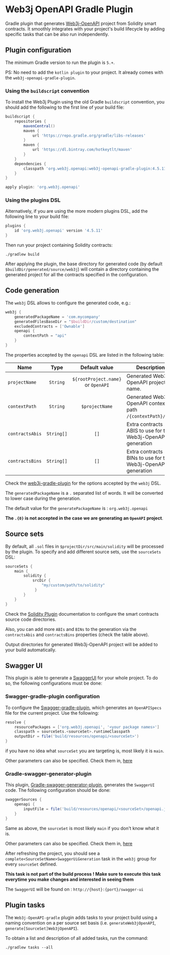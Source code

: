 Web3j OpenAPI Gradle Plugin
============================

Gradle plugin that generates [Web3j-OpenAPI](https://github.com/web3j/web3j-openapi) 
project from Solidity smart contracts.
It smoothly integrates with your project's build lifecycle by adding specific tasks that can be also
run independently.

## Plugin configuration

The minimum Gradle version to run the plugin is `5.+`.

PS: No need to add the `kotlin plugin` to your project. It already comes with the `web3j-openapi-gradle-plugin`.

### Using the `buildscript` convention

To install the Web3j Plugin using the old Gradle `buildscript` convention, you should add 
the following to the first line of your build file:

```groovy
buildscript {
    repositories {
        mavenCentral()
        maven { 
            url 'https://repo.gradle.org/gradle/libs-releases' 
        }
        maven {
            url 'https://dl.bintray.com/hotkeytlt/maven'
        }
    }
    dependencies {
        classpath 'org.web3j.openapi:web3j-openapi-gradle-plugin:4.5.11'
    }
}

apply plugin: 'org.web3j.openapi'
```

### Using the plugins DSL

Alternatively, if you are using the more modern plugins DSL, add the following line to your 
build file:

```groovy
plugins {
    id 'org.web3j.openapi' version '4.5.11'
}
```

Then run your project containing Solidity contracts:

```
./gradlew build
```

After applying the plugin, the base directory for generated code (by default 
`$buildDir/generated/source/web3j`) will contain a directory containing the generated
project for all the contracts specified in the configuration.

## Code generation

The `web3j` DSL allows to configure the generated code, e.g.:

```groovy
web3j {
    generatedPackageName = 'com.mycompany'
    generatedFilesBaseDir = "$buildDir/custom/destination"
    excludedContracts = ['Ownable']
    openapi {
        contextPath = "api"
    }
}
```

The properties accepted by the `openapi` DSL are listed in the following table: 

|  Name                   | Type       | Default value                       | Description |
|-------------------------|:----------:|:-----------------------------------:|-------------|
| `projectName`           | `String`   | `${rootProject.name}` or `OpenAPI`  | Generated Web3j-OpenAPI project name. |
| `contextPath`           | `String`   | `$projectName`                       | Generated Web3j-OpenAPI context path `/{contextPath}/...`. |
| `contractsAbis`         | `String[]` | `[]`                                | Extra contracts ABIS to use for the Web3j-OpenAPI generation |
| `contractsBins`         | `String[]` | `[]`                                | Extra contracts BINs to use for the Web3j-OpenAPI generation |

Check the [web3j-gradle-plugin](https://github.com/web3j/web3j-gradle-plugin#code-generation) 
for the options accepted by the `web3j` DSL.

The `generatedPackageName` is a `.` separated list of words. It will be converted to lower case during the generation.

The default value for the `generatePackageName` is : `org.web3j.openapi`

**The `.{0}` is not accepted in the case we are generating an `OpenAPI` project**.

## Source sets

By default, all `.sol` files in `$projectDir/src/main/solidity` will be processed by the plugin.
To specify and add different source sets, use the `sourceSets` DSL:

```groovy
sourceSets {
    main {
        solidity {
            srcDir { 
                "my/custom/path/to/solidity" 
             }
        }
    }
}
```

Check the [Solidity Plugin](https://github.com/web3j/solidity-gradle-plugin)
documentation to configure the smart contracts source code directories.

Also, you can add more `ABIs` and `BINs` to the generation via 
the `contractsAbis` and `contractsBins` properties (check the table above).

Output directories for generated Web3j-OpenAPI project
will be added to your build automatically.

## Swagger UI

This plugin is able to generate a [SwaggerUI](https://github.com/swagger-api/swagger-ui) for your whole project.
To do so, the following configurations must be done:

### Swagger-gradle-plugin configuration

To configure the [Swagger-gradle-plugin](https://github.com/swagger-api/swagger-core/tree/master/modules/swagger-gradle-plugin),
which generates an `OpenAPISpecs` file for the current project. Use the following:

```groovy
resolve {
    resourcePackages = ['org.web3j.openapi', '<your package names>']
    classpath = sourceSets.<sourceSet>.runtimeClasspath
    outputDir = file('build/resources/openapi/<sourceSet>')
}
```
if you have no idea what `sourceSet` you are targeting is, most likely it is `main`.

Other parameters can also be specified. Check them in, [here](https://github.com/swagger-api/swagger-core/tree/master/modules/swagger-gradle-plugin#parameters)

### Gradle-swagger-generator-plugin

This plugin, [Gradle-swagger-generator-plugin](https://github.com/int128/gradle-swagger-generator-plugin), generates
the `SwaggerUI` code. The following configuration should be done:

```groovy
swaggerSources {
    openapi {
        inputFile = file('build/resources/openapi/<sourceSet>/openapi.json')
    }
}
```

Same as above, the `sourceSet` is most likely `main` if you don't know what it is.

Other parameters can also be specified. Check them in, [here](https://github.com/int128/gradle-swagger-generator-plugin#task-type-generateswaggercode)

After refreshing the project, you should see a `complete<SourceSetName>SwaggerUiGeneration` task in the `web3j` group for every `sourceSet` defined. 

**This task is not part of the build process ! 
Make sure to execute this task everytime you make changes and interested in seeing them**

The `SwaggerUI` will be found on : `http://{host}:{port}/swagger-ui`

## Plugin tasks

The ``Web3j-OpenAPI-gradle`` plugin adds tasks to your project build using 
a naming convention on a per source set basis
(i.e. `generateWeb3jOpenAPI`, `generate[SourceSet]Web3jOpenAPI`).

To obtain a list and description of all added tasks, run the command:

```
./gradlew tasks --all
```

[web3j]: https://web3j.io/
